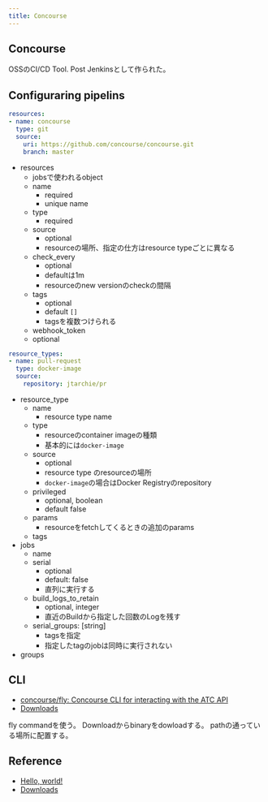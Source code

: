 ```yaml
---
title: Concourse
---
```


## Concourse
OSSのCI/CD Tool.
Post Jenkinsとして作られた。

## Configuraring pipelins

```yaml
resources:
- name: concourse
  type: git
  source:
    uri: https://github.com/concourse/concourse.git
    branch: master
```

* resources
    * jobsで使われるobject
    * name
        * required
        * unique name
    * type
        * required
    * source
        * optional
        * resourceの場所、指定の仕方はresource typeごとに異なる
    * check_every
        * optional
        * defaultは1m
        * resourceのnew versionのcheckの間隔
    * tags
        * optional
        * default `[]`
        * tagsを複数つけられる
    * webhook_token
    * optional

```yaml
resource_types:
- name: pull-request
  type: docker-image
  source:
    repository: jtarchie/pr
```

* resource_type
    * name
        * resource type name
    * type
        * resourceのcontainer imageの種類
        * 基本的には`docker-image`
    * source
        * optional
        * resource type のresourceの場所
        * `docker-image`の場合はDocker Registryのrepository
    * privileged
        * optional, boolean
        * default false
    * params
        * resourceをfetchしてくるときの追加のparams
    * tags
* jobs
    * name
    * serial
        * optional
        * default: false
        * 直列に実行する
    * build_logs_to_retain
        * optional, integer
        * 直近のBuildから指定した回数のLogを残す
    * serial_groups: [string]
        * tagsを指定
        * 指定したtagのjobは同時に実行されない
* groups


## CLI
* [concourse/fly: Concourse CLI for interacting with the ATC API](https://github.com/concourse/fly)
* [Downloads](https://concourse.ci/downloads.html)

fly commandを使う。
Downloadからbinaryをdowloadする。
pathの通っている場所に配置する。



## Reference
* [Hello, world!](https://concourse.ci/hello-world.html)
* [Downloads](https://concourse.ci/downloads.html)
